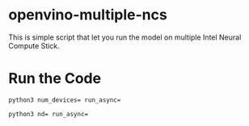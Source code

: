 # openvino-multiple-ncs
This is simple script that let you run the model on multiple Intel Neural Compute Stick.



# Run the Code
```python3 num_devices= run_async=```

```python3 nd= run_async=```
